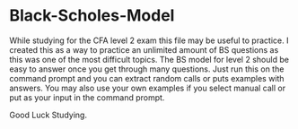 # Black-Scholes-Model

While studying for the CFA level 2 exam this file may be useful to practice. I created this as a way to practice an unlimited amount of BS questions as this was one of the most difficult topics. The BS model for level 2 should be easy to answer once you get through many questions. Just run this on the command prompt and you can extract random calls or puts examples with answers. You may also use your own examples if you select manual call or put as your input in the command prompt.

Good Luck Studying.
